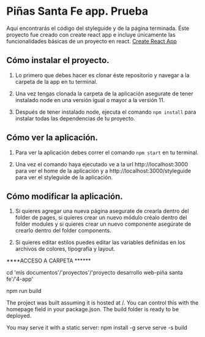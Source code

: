 # Piñas Santa Fe app. Prueba
Aquí encontrarás el código del styleguide y de la página terminada.
Éste proyecto fue creado con create react app e incluye únicamente
las funcionalidades básicas de un proyecto en react.
[Create React App](https://github.com/facebook/create-react-app)

## Cómo instalar el proyecto.
1. Lo primero que debes hacer es clonar éste repositorio y navegar a la
carpeta de la app en tu terminal.

2. Una vez tengas clonada la carpeta de la aplicación asegurate de tener
instalado node en una versión igual o mayor a la versión 11.

3. Después de tener instalado node, ejecuta el comando `npm install` para
instalar todas las dependencias de tu proyecto.

## Cómo ver la aplicación.
1. Para ver la aplicación debes correr el comando `npm start` en tu
terminal.

2. Una vez el comando haya ejecutado ve a la url http://localhost:3000
para ver el home de la aplicación y a http://localhost:3000/styleguide
para ver el styleguide de la aplicación.

## Cómo modificar la aplicación.
1. Si quieres agregar una nueva página asegurate de crearla dentro del folder
de pages, si quieres crear un nuevo módulo créalo dentro del folder modules
y si quieres crear un nuevo componente asegúrate de crearlo dentro del folder
components.

2. Si quieres editar estilos puedes editar las variables definidas en los
archivos de colores, tipografía y layout.

****ACCESO A CARPETA ******

cd 'mis documentos'/'proyectos'/'proyecto desarrollo web-piña santa fe'/'4-app'

npm run build 

The project was built assuming it is hosted at /.
You can control this with the homepage field in your package.json.
The build folder is ready to be deployed.

You may serve it with a static server:
 npm install -g serve
 serve -s build
